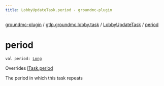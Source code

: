 ```yaml
---
title: LobbyUpdateTask.period - groundmc-plugin
---
```


[groundmc-plugin](../../index.html) / [gtlp.groundmc.lobby.task](../index.html) / [LobbyUpdateTask](index.html) / [period](.)

# period

`val period: `[`Long`](https://kotlinlang.org/api/latest/jvm/stdlib/kotlin/-long/index.html)

Overrides [ITask.period](../-i-task/period.html)

The period in which this task repeats

